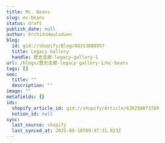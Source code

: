 ```yaml
---
title: Mc. Beans
slug: mc-beans
status: draft
publish_date: null
author: OrchidsHwuluduen
blog:
  id: gid://shopify/Blog/88313888957
  title: Legacy Gallery
  handle: 歷史走廊-legacy-gallery-1
url: /blogs/歷史走廊-legacy-gallery-1/mc-beans
tags: []
seo:
  title: ""
  description: ""
image: ""
metafields: {}
ids:
  shopify_article_id: gid://shopify/Article/630258073789
  notion_id: null
sync:
  last_source: shopify
  last_synced_at: 2025-08-18T09:47:31.923Z
---
```


